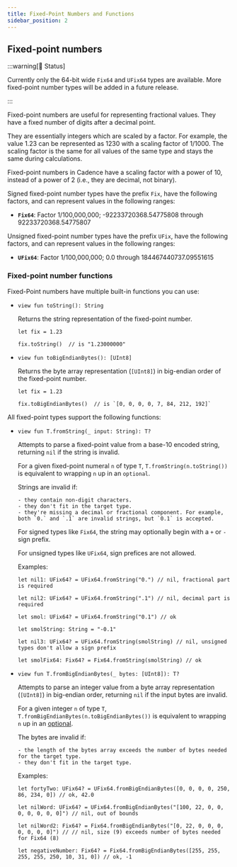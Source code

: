 ```yaml
---
title: Fixed-Point Numbers and Functions
sidebar_position: 2
---
```


## Fixed-point numbers

:::warning[🚧 Status]

Currently only the 64-bit wide `Fix64` and `UFix64` types are available. More fixed-point number types will be added in a future release.

:::

Fixed-point numbers are useful for representing fractional values. They have a fixed number of digits after a decimal point.

They are essentially integers which are scaled by a factor. For example, the value 1.23 can be represented as 1230 with a scaling factor of 1/1000. The scaling factor is the same for all values of the same type and stays the same during calculations.

Fixed-point numbers in Cadence have a scaling factor with a power of 10, instead of a power of 2 (i.e., they are decimal, not binary).

Signed fixed-point number types have the prefix `Fix`, have the following factors, and can represent values in the following ranges:

- **`Fix64`**: Factor 1/100,000,000; -92233720368.54775808 through 92233720368.54775807

Unsigned fixed-point number types have the prefix `UFix`, have the following factors, and can represent values in the following ranges:

- **`UFix64`**: Factor 1/100,000,000; 0.0 through 184467440737.09551615

### Fixed-point number functions

Fixed-Point numbers have multiple built-in functions you can use:

-
    ```cadence
    view fun toString(): String
    ```

    Returns the string representation of the fixed-point number.

    ```cadence
    let fix = 1.23

    fix.toString()  // is "1.23000000"
    ```
-
    ```cadence
    view fun toBigEndianBytes(): [UInt8]
    ```

    Returns the byte array representation (`[UInt8]`) in big-endian order of the fixed-point number.

    ```cadence
    let fix = 1.23

    fix.toBigEndianBytes()  // is `[0, 0, 0, 0, 7, 84, 212, 192]`
    ```

All fixed-point types support the following functions:

-
    ```cadence
    view fun T.fromString(_ input: String): T?
    ```

    Attempts to parse a fixed-point value from a base-10 encoded string, returning `nil` if the string is invalid.

    For a given fixed-point numeral `n` of type `T`, `T.fromString(n.toString())` is equivalent to wrapping `n` up in an `optional`.

    Strings are invalid if:

      - they contain non-digit characters.
      - they don't fit in the target type.
      - they're missing a decimal or fractional component. For example, both `0.` and `.1` are invalid strings, but `0.1` is accepted.

    For signed types like `Fix64`, the string may optionally begin with a `+` or `-` sign prefix.

    For unsigned types like `UFix64`, sign prefices are not allowed.

    Examples:

    ```cadence
    let nil1: UFix64? = UFix64.fromString("0.") // nil, fractional part is required

    let nil2: UFix64? = UFix64.fromString(".1") // nil, decimal part is required

    let smol: UFix64? = UFix64.fromString("0.1") // ok

    let smolString: String = "-0.1"

    let nil3: UFix64? = UFix64.fromString(smolString) // nil, unsigned types don't allow a sign prefix

    let smolFix64: Fix64? = Fix64.fromString(smolString) // ok
    ```

-
    ```cadence
    view fun T.fromBigEndianBytes(_ bytes: [UInt8]): T?
    ```
    Attempts to parse an integer value from a byte array representation (`[UInt8]`) in big-endian order, returning `nil` if the input bytes are invalid.

    For a given integer `n` of type `T`, `T.fromBigEndianBytes(n.toBigEndianBytes())` is equivalent to wrapping `n` up in an [optional].

    The bytes are invalid if:

      - the length of the bytes array exceeds the number of bytes needed for the target type.
      - they don't fit in the target type.

    Examples:

    ```cadence
    let fortyTwo: UFix64? = UFix64.fromBigEndianBytes([0, 0, 0, 0, 250, 86, 234, 0]) // ok, 42.0

    let nilWord: UFix64? = UFix64.fromBigEndianBytes("[100, 22, 0, 0, 0, 0, 0, 0, 0]") // nil, out of bounds

    let nilWord2: Fix64? = Fix64.fromBigEndianBytes("[0, 22, 0, 0, 0, 0, 0, 0, 0]") // // nil, size (9) exceeds number of bytes needed for Fix64 (8)

    let negativeNumber: Fix64? = Fix64.fromBigEndianBytes([255, 255, 255, 255, 250, 10, 31, 0]) // ok, -1
    ```

<!-- Relative links. Will not render on the page -->

[optional]: ./anystruct-anyresource-opts-never.md#optionals